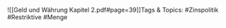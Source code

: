 
![[Geld und Währung Kapitel 2.pdf#page=39]]Tags & Topics:
   #Zinspolitik
   #Restriktive
   #Menge